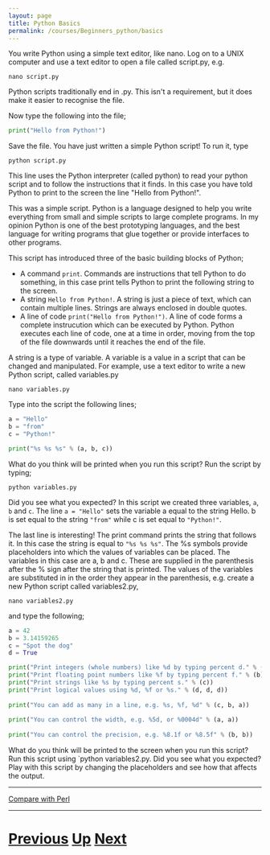 ```yaml
---
layout: page
title: Python Basics
permalink: /courses/Beginners_python/basics
---
```


You write Python using a simple text editor, like nano. Log on to a UNIX computer and use a text editor to open a file called script.py, e.g.

    nano script.py

Python scripts traditionally end in .py. This isn't a requirement, but it does make it easier to recognise the file.

Now type the following into the file;

```python
print("Hello from Python!")
```

Save the file. You have just written a simple Python script! To run it, type

    python script.py

This line uses the Python interpreter (called python) to read your python script and to follow the instructions that it finds. In this case you have told Python to print to the screen the line "Hello from Python!".

This was a simple script. Python is a language designed to help you write everything from small and simple scripts to large complete programs. In my opinion Python is one of the best prototyping languages, and the best language for writing programs that glue together or provide interfaces to other programs.

This script has introduced three of the basic building blocks of Python;

* A command `print`. Commands are instructions that tell Python to do something, in this case print tells Python to print the following string to the screen.
* A string `Hello from Python!`. A string is just a piece of text, which can contain multiple lines. Strings are always enclosed in double quotes.
* A line of code `print("Hello from Python!")`. A line of code forms a complete instrucution which can be executed by Python. Python executes each line of code, one at a time in order, moving from the top of the file downwards until it reaches the end of the file.

A string is a type of variable. A variable is a value in a script that can be changed and manipulated. For example, use a text editor to write a new Python script, called variables.py

    nano variables.py

Type into the script the following lines;

```python
a = "Hello"
b = "from"
c = "Python!"

print("%s %s %s" % (a, b, c))
```

What do you think will be printed when you run this script? Run the script by typing;

    python variables.py

Did you see what you expected? In this script we created three variables, `a`, `b` and `c`. The line `a = "Hello"` sets the variable a equal to the string Hello. b is set equal to the string `"from"` while c is set equal to `"Python!"`.

The last line is interesting! The print command prints the string that follows it. In this case the string is equal to `"%s %s %s"`. The %s symbols provide placeholders into which the values of variables can be placed. The variables in this case are a, b and c. These are supplied in the parenthesis after the % sign after the string that is printed. The values of the variables are substituted in in the order they appear in the parenthesis, e.g. create a new Python script called variables2.py,

    nano variables2.py

and type the following;

```python
a = 42
b = 3.14159265
c = "Spot the dog"
d = True

print("Print integers (whole numbers) like %d by typing percent d." % (a))
print("Print floating point numbers like %f by typing percent f." % (b))
print("Print strings like %s by typing percent s." % (c))
print("Print logical values using %d, %f or %s." % (d, d, d))
   
print("You can add as many in a line, e.g. %s, %f, %d" % (c, b, a))
   
print("You can control the width, e.g. %5d, or %0004d" % (a, a))
    
print("You can control the precision, e.g. %8.1f or %8.5f" % (b, b))
```

What do you think will be printed to the screen when you run this script?
Run this script using `python variables2.py. Did you see what you expected?
Play with this script by changing the placeholders and see how that affects the output.

***

[Compare with Perl](../beginning_perl/basics.md)

***

# [Previous](README.md) [Up](README.md) [Next](loops.md) 
